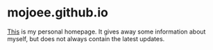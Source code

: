 # mojoee.github.io
[This](https://mojoee.github.io/) is my personal homepage. It gives away some information about myself, but does not always contain the latest updates. 

